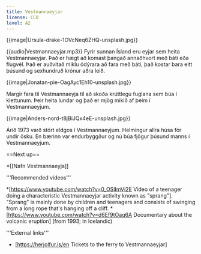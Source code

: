 ```yaml
---
title: Vestmannaeyjar
license: CC0
level: A2
---
```


{{image|Ursula-drake-1OVcNeq6ZHQ-unsplash.jpg}}

<div data-translate="true" data-audio-file="Vestmannaeyjar.mp3">
{{audio|Vestmannaeyjar.mp3}}
Fyrir sunnan Ísland eru eyjar sem heita Vestmannaeyjar. Það er hægt að komast þangað annaðhvort með báti eða flugvél. Það er auðvitað miklu ódýrara að fara með báti, það kostar bara eitt þúsund og sexhundruð krónur aðra leið. 

{{image|Jonatan-pie-OagAyc1Eh10-unsplash.jpg}}

Margir fara til Vestmannaeyja til að skoða krúttlegu fuglana sem búa í klettunum. Þeir heita lundar og það er mjög mikið af þeim í Vestmannaeyjum.

{{image|Anders-nord-t8jBiJQx4eE-unsplash.jpg}}

Árið 1973 varð stórt eldgos í Vestmannaeyjum. Helmingur allra húsa fór undir ösku. En bærinn var endurbyggður og nú búa fjögur þúsund manns í Vestmannaeyjum. 
</div>

==Next up==

*[[Nafn Vestmannaeyja]]

<div class="notes">
'''Recommended videos'''

*[https://www.youtube.com/watch?v=0_OSlImVi2E Video of a teenager doing a characteristic Vestmannaeyjar activity known as "sprang"]. "Sprang" is mainly done by children and teenagers and consists of swinging from a long rope that's hanging off a cliff.
*[https://www.youtube.com/watch?v=d6Ef9tOaq6A Documentary about the volcanic eruption] (from 1993; in Icelandic)

'''External links'''

* [https://herjolfur.is/en Tickets to the ferry to Vestmannaeyjar]
</div>

